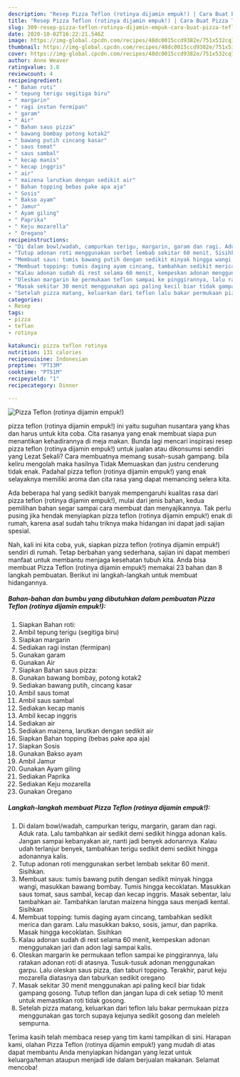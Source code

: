```yaml
---
description: "Resep Pizza Teflon (rotinya dijamin empuk!) | Cara Buat Pizza Teflon (rotinya dijamin empuk!) Yang Mudah Dan Praktis"
title: "Resep Pizza Teflon (rotinya dijamin empuk!) | Cara Buat Pizza Teflon (rotinya dijamin empuk!) Yang Mudah Dan Praktis"
slug: 309-resep-pizza-teflon-rotinya-dijamin-empuk-cara-buat-pizza-teflon-rotinya-dijamin-empuk-yang-mudah-dan-praktis
date: 2020-10-02T16:22:21.546Z
image: https://img-global.cpcdn.com/recipes/48dc0015ccd9382e/751x532cq70/pizza-teflon-rotinya-dijamin-empuk-foto-resep-utama.jpg
thumbnail: https://img-global.cpcdn.com/recipes/48dc0015ccd9382e/751x532cq70/pizza-teflon-rotinya-dijamin-empuk-foto-resep-utama.jpg
cover: https://img-global.cpcdn.com/recipes/48dc0015ccd9382e/751x532cq70/pizza-teflon-rotinya-dijamin-empuk-foto-resep-utama.jpg
author: Anne Weaver
ratingvalue: 3.8
reviewcount: 4
recipeingredient:
- " Bahan roti"
- " tepung terigu segitiga biru"
- " margarin"
- " ragi instan fermipan"
- " garam"
- " Air"
- " Bahan saus pizza"
- " bawang bombay potong kotak2"
- " bawang putih cincang kasar"
- " saus tomat"
- " saus sambal"
- " kecap manis"
- " kecap inggris"
- " air"
- " maizena larutkan dengan sedikit air"
- " Bahan topping bebas pake apa aja"
- " Sosis"
- " Bakso ayam"
- " Jamur"
- " Ayam giling"
- " Paprika"
- " Keju mozarella"
- " Oregano"
recipeinstructions:
- "Di dalam bowl/wadah, campurkan terigu, margarin, garam dan ragi. Aduk rata. Lalu tambahkan air sedikit demi sedikit hingga adonan kalis. Jangan sampai kebanyakan air, nanti jadi benyek adonannya. Kalau udah terlanjur benyek, tambahkan terigu sedikit demi sedikit hingga adonannya kalis."
- "Tutup adonan roti menggunakan serbet lembab sekitar 60 menit. Sisihkan."
- "Membuat saus: tumis bawang putih dengan sedikit minyak hingga wangi, masukkan bawang bombay. Tumis hingga kecoklatan. Masukkan saus tomat, saus sambal, kecap dan kecap inggris. Masak sebentar, lalu tambahkan air. Tambahkan larutan maizena hingga saus menjadi kental. Sisihkan"
- "Membuat topping: tumis daging ayam cincang, tambahkan sedikit merica dan garam. Lalu masukkan bakso, sosis, jamur, dan paprika. Masak hingga kecoklatan. Sisihkan"
- "Kalau adonan sudah di rest selama 60 menit, kempeskan adonan menggunakan jari dan adon lagi sampai kalis."
- "Oleskan margarin ke permukaan teflon sampai ke pinggirannya, lalu ratakan adonan roti di atasnya. Tusuk-tusuk adonan menggunakan garpu. Lalu oleskan saus pizza, dan taburi topping. Terakhir, parut keju mozarella diatasnya dan taburkan sedikit oregano"
- "Masak sekitar 30 menit menggunakan api paling kecil biar tidak gampang gosong. Tutup teflon dan jangan lupa di cek setiap 10 menit untuk memastikan roti tidak gosong."
- "Setelah pizza matang, keluarkan dari teflon lalu bakar permukaan pizza menggunakan gas torch supaya kejunya sedikit gosong dan meleleh sempurna."
categories:
- Resep
tags:
- pizza
- teflon
- rotinya

katakunci: pizza teflon rotinya 
nutrition: 131 calories
recipecuisine: Indonesian
preptime: "PT13M"
cooktime: "PT51M"
recipeyield: "1"
recipecategory: Dinner

---
```



![Pizza Teflon (rotinya dijamin empuk!)](https://img-global.cpcdn.com/recipes/48dc0015ccd9382e/751x532cq70/pizza-teflon-rotinya-dijamin-empuk-foto-resep-utama.jpg)


pizza teflon (rotinya dijamin empuk!) ini yaitu suguhan nusantara yang khas dan harus untuk kita coba. Cita rasanya yang enak membuat siapa pun menantikan kehadirannya di meja makan.
Bunda lagi mencari inspirasi resep pizza teflon (rotinya dijamin empuk!) untuk jualan atau dikonsumsi sendiri yang Lezat Sekali? Cara membuatnya memang susah-susah gampang. bila keliru mengolah maka hasilnya Tidak Memuaskan dan justru cenderung tidak enak. Padahal pizza teflon (rotinya dijamin empuk!) yang enak selayaknya memiliki aroma dan cita rasa yang dapat memancing selera kita.



Ada beberapa hal yang sedikit banyak mempengaruhi kualitas rasa dari pizza teflon (rotinya dijamin empuk!), mulai dari jenis bahan, kedua pemilihan bahan segar sampai cara membuat dan menyajikannya. Tak perlu pusing jika hendak menyiapkan pizza teflon (rotinya dijamin empuk!) enak di rumah, karena asal sudah tahu triknya maka hidangan ini dapat jadi sajian spesial.


Nah, kali ini kita coba, yuk, siapkan pizza teflon (rotinya dijamin empuk!) sendiri di rumah. Tetap berbahan yang sederhana, sajian ini dapat memberi manfaat untuk membantu menjaga kesehatan tubuh kita. Anda bisa membuat Pizza Teflon (rotinya dijamin empuk!) memakai 23 bahan dan 8 langkah pembuatan. Berikut ini langkah-langkah untuk membuat hidangannya.

<!--inarticleads1-->

##### Bahan-bahan dan bumbu yang dibutuhkan dalam pembuatan Pizza Teflon (rotinya dijamin empuk!):

1. Siapkan  Bahan roti:
1. Ambil  tepung terigu (segitiga biru)
1. Siapkan  margarin
1. Sediakan  ragi instan (fermipan)
1. Gunakan  garam
1. Gunakan  Air
1. Siapkan  Bahan saus pizza:
1. Gunakan  bawang bombay, potong kotak2
1. Sediakan  bawang putih, cincang kasar
1. Ambil  saus tomat
1. Ambil  saus sambal
1. Sediakan  kecap manis
1. Ambil  kecap inggris
1. Sediakan  air
1. Sediakan  maizena, larutkan dengan sedikit air
1. Siapkan  Bahan topping (bebas pake apa aja)
1. Siapkan  Sosis
1. Gunakan  Bakso ayam
1. Ambil  Jamur
1. Gunakan  Ayam giling
1. Sediakan  Paprika
1. Sediakan  Keju mozarella
1. Gunakan  Oregano




<!--inarticleads2-->

##### Langkah-langkah membuat Pizza Teflon (rotinya dijamin empuk!):

1. Di dalam bowl/wadah, campurkan terigu, margarin, garam dan ragi. Aduk rata. Lalu tambahkan air sedikit demi sedikit hingga adonan kalis. Jangan sampai kebanyakan air, nanti jadi benyek adonannya. Kalau udah terlanjur benyek, tambahkan terigu sedikit demi sedikit hingga adonannya kalis.
1. Tutup adonan roti menggunakan serbet lembab sekitar 60 menit. Sisihkan.
1. Membuat saus: tumis bawang putih dengan sedikit minyak hingga wangi, masukkan bawang bombay. Tumis hingga kecoklatan. Masukkan saus tomat, saus sambal, kecap dan kecap inggris. Masak sebentar, lalu tambahkan air. Tambahkan larutan maizena hingga saus menjadi kental. Sisihkan
1. Membuat topping: tumis daging ayam cincang, tambahkan sedikit merica dan garam. Lalu masukkan bakso, sosis, jamur, dan paprika. Masak hingga kecoklatan. Sisihkan
1. Kalau adonan sudah di rest selama 60 menit, kempeskan adonan menggunakan jari dan adon lagi sampai kalis.
1. Oleskan margarin ke permukaan teflon sampai ke pinggirannya, lalu ratakan adonan roti di atasnya. Tusuk-tusuk adonan menggunakan garpu. Lalu oleskan saus pizza, dan taburi topping. Terakhir, parut keju mozarella diatasnya dan taburkan sedikit oregano
1. Masak sekitar 30 menit menggunakan api paling kecil biar tidak gampang gosong. Tutup teflon dan jangan lupa di cek setiap 10 menit untuk memastikan roti tidak gosong.
1. Setelah pizza matang, keluarkan dari teflon lalu bakar permukaan pizza menggunakan gas torch supaya kejunya sedikit gosong dan meleleh sempurna.




Terima kasih telah membaca resep yang tim kami tampilkan di sini. Harapan kami, olahan Pizza Teflon (rotinya dijamin empuk!) yang mudah di atas dapat membantu Anda menyiapkan hidangan yang lezat untuk keluarga/teman ataupun menjadi ide dalam berjualan makanan. Selamat mencoba!
